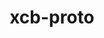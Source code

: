---
title: "xcb-proto"
layout: cache
categories: [package, develop-2024-05-19]
meta: {"versions": ["1.16.0"], "compilers": ["gcc@=11.1.0", "gcc@=11.4.0", "gcc@=7.3.1", "gcc@=9.4.0"], "oss": ["amzn2", "ubuntu20.04", "ubuntu22.04"], "platforms": ["linux"], "targets": ["aarch64", "neoverse_n1", "neoverse_v1", "ppc64le", "x86_64_v3"], "stacks": ["aws-isc", "aws-isc-aarch64", "data-vis-sdk", "e4s", "e4s-neoverse_v1", "e4s-power", "e4s-rocm-external", "root"], "num_specs": 10, "num_specs_by_stack": {"aws-isc-aarch64": 2, "root": 10, "aws-isc": 1, "data-vis-sdk": 2, "e4s-power": 1, "e4s-neoverse_v1": 1, "e4s-rocm-external": 1, "e4s": 2}}
spec_details: [{"hash": "a7qfe2xn4ddre3vefra3nzkhtwmkhkq7", "compiler": "gcc@=7.3.1", "versions": ["1.16.0"], "os": "amzn2", "platform": "linux", "target": "aarch64", "variants": ["build_system=autotools"], "stacks": ["aws-isc-aarch64", "root"], "size": "-", "tarball": "https://binaries.spack.io/develop-2024-05-19/build_cache/linux-amzn2-aarch64/gcc-7.3.1/xcb-proto-1.16.0/linux-amzn2-aarch64-gcc-7.3.1-xcb-proto-1.16.0-a7qfe2xn4ddre3vefra3nzkhtwmkhkq7.spack"}, {"hash": "3lic65xotcld42kwtqsjy3oqgsqf6k4c", "compiler": "gcc@=7.3.1", "versions": ["1.16.0"], "os": "amzn2", "platform": "linux", "target": "neoverse_n1", "variants": ["build_system=autotools"], "stacks": ["aws-isc-aarch64", "root"], "size": "-", "tarball": "https://binaries.spack.io/develop-2024-05-19/build_cache/linux-amzn2-neoverse_n1/gcc-7.3.1/xcb-proto-1.16.0/linux-amzn2-neoverse_n1-gcc-7.3.1-xcb-proto-1.16.0-3lic65xotcld42kwtqsjy3oqgsqf6k4c.spack"}, {"hash": "otc4pwxhabc6pkvltftdy5abbwzn5cqj", "compiler": "gcc@=7.3.1", "versions": ["1.16.0"], "os": "amzn2", "platform": "linux", "target": "x86_64_v3", "variants": ["build_system=autotools"], "stacks": ["root", "aws-isc"], "size": "-", "tarball": "https://binaries.spack.io/develop-2024-05-19/build_cache/linux-amzn2-x86_64_v3/gcc-7.3.1/xcb-proto-1.16.0/linux-amzn2-x86_64_v3-gcc-7.3.1-xcb-proto-1.16.0-otc4pwxhabc6pkvltftdy5abbwzn5cqj.spack"}, {"hash": "nxeilhloafoxcjrjjwzmxyz3tultus32", "compiler": "gcc@=11.1.0", "versions": ["1.16.0"], "os": "ubuntu20.04", "platform": "linux", "target": "x86_64_v3", "variants": ["build_system=autotools"], "stacks": ["data-vis-sdk", "root"], "size": "-", "tarball": "https://binaries.spack.io/develop-2024-05-19/build_cache/linux-ubuntu20.04-x86_64_v3/gcc-11.1.0/xcb-proto-1.16.0/linux-ubuntu20.04-x86_64_v3-gcc-11.1.0-xcb-proto-1.16.0-nxeilhloafoxcjrjjwzmxyz3tultus32.spack"}, {"hash": "xpoolverjthflkh57rtzlotnsge2wwqc", "compiler": "gcc@=9.4.0", "versions": ["1.16.0"], "os": "ubuntu20.04", "platform": "linux", "target": "ppc64le", "variants": ["build_system=autotools"], "stacks": ["root", "e4s-power"], "size": "-", "tarball": "https://binaries.spack.io/develop-2024-05-19/build_cache/linux-ubuntu20.04-ppc64le/gcc-9.4.0/xcb-proto-1.16.0/linux-ubuntu20.04-ppc64le-gcc-9.4.0-xcb-proto-1.16.0-xpoolverjthflkh57rtzlotnsge2wwqc.spack"}, {"hash": "x36nejzjcuda5rbmitooeezxxfo4voij", "compiler": "gcc@=11.1.0", "versions": ["1.16.0"], "os": "ubuntu20.04", "platform": "linux", "target": "x86_64_v3", "variants": ["build_system=autotools"], "stacks": ["data-vis-sdk", "root"], "size": "-", "tarball": "https://binaries.spack.io/develop-2024-05-19/build_cache/linux-ubuntu20.04-x86_64_v3/gcc-11.1.0/xcb-proto-1.16.0/linux-ubuntu20.04-x86_64_v3-gcc-11.1.0-xcb-proto-1.16.0-x36nejzjcuda5rbmitooeezxxfo4voij.spack"}, {"hash": "yn3t5ge7uyx3pqzoxkr2qv5w4dr3b5ix", "compiler": "gcc@=11.4.0", "versions": ["1.16.0"], "os": "ubuntu22.04", "platform": "linux", "target": "neoverse_v1", "variants": ["build_system=autotools"], "stacks": ["root", "e4s-neoverse_v1"], "size": "-", "tarball": "https://binaries.spack.io/develop-2024-05-19/build_cache/linux-ubuntu22.04-neoverse_v1/gcc-11.4.0/xcb-proto-1.16.0/linux-ubuntu22.04-neoverse_v1-gcc-11.4.0-xcb-proto-1.16.0-yn3t5ge7uyx3pqzoxkr2qv5w4dr3b5ix.spack"}, {"hash": "nj5vb6lrztysxl3uy33xzwlixpvjj5c5", "compiler": "gcc@=11.4.0", "versions": ["1.16.0"], "os": "ubuntu22.04", "platform": "linux", "target": "x86_64_v3", "variants": ["build_system=autotools"], "stacks": ["root", "e4s-rocm-external"], "size": "-", "tarball": "https://binaries.spack.io/develop-2024-05-19/build_cache/linux-ubuntu22.04-x86_64_v3/gcc-11.4.0/xcb-proto-1.16.0/linux-ubuntu22.04-x86_64_v3-gcc-11.4.0-xcb-proto-1.16.0-nj5vb6lrztysxl3uy33xzwlixpvjj5c5.spack"}, {"hash": "hizlhg3owjup45tleb2ntmkfd5ct6pcy", "compiler": "gcc@=11.4.0", "versions": ["1.16.0"], "os": "ubuntu22.04", "platform": "linux", "target": "x86_64_v3", "variants": ["build_system=autotools"], "stacks": ["root", "e4s"], "size": "-", "tarball": "https://binaries.spack.io/develop-2024-05-19/build_cache/linux-ubuntu22.04-x86_64_v3/gcc-11.4.0/xcb-proto-1.16.0/linux-ubuntu22.04-x86_64_v3-gcc-11.4.0-xcb-proto-1.16.0-hizlhg3owjup45tleb2ntmkfd5ct6pcy.spack"}, {"hash": "ato37lsrhsxy6pc7mcjodkn6rgypu4xy", "compiler": "gcc@=11.4.0", "versions": ["1.16.0"], "os": "ubuntu22.04", "platform": "linux", "target": "x86_64_v3", "variants": ["build_system=autotools"], "stacks": ["root", "e4s"], "size": "-", "tarball": "https://binaries.spack.io/develop-2024-05-19/build_cache/linux-ubuntu22.04-x86_64_v3/gcc-11.4.0/xcb-proto-1.16.0/linux-ubuntu22.04-x86_64_v3-gcc-11.4.0-xcb-proto-1.16.0-ato37lsrhsxy6pc7mcjodkn6rgypu4xy.spack"}]
---